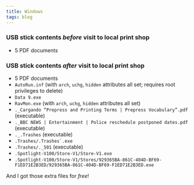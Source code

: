 ```yaml
---
title: Windows
tags: blog
---
```


### USB stick contents *before* visit to local print shop

-   5 PDF documents


### USB stick contents *after* visit to local print shop

-   5 PDF documents
-   `AutoRun.inf` (with `arch`, `uchg`, `hidden` attributes all set; requires root privileges to delete)
-   `Data 9.exe`
-   `RavMon.exe` (with `arch`, `uchg`, `hidden` attributes all set)
-   `._Cargando “Prepress and Printing Terms | Prepress Vocabulary”.pdf` (executable)
-   `._BBC NEWS | Entertainment | Police reschedule postponed dates.pdf` (executable)
-   `._.Trashes` (executable)
-   `` .Trashes/.Trashes`.exe ``
-   `.Trashes/._501` (executable)
-   `.Spotlight-V100/Store-V1/Store-V1.exe`
-   `.Spotlight-V100/Store-V1/Stores/929365BA-861C-404D-BF69-F1ED71E2B3ED/929365BA-861C-404D-BF69-F1ED71E2B3ED.exe`

And I got those extra files for *free*!
